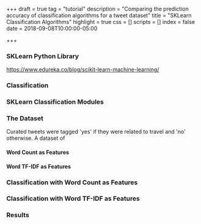 +++
draft = true
tag = "tutorial"
description = "Comparing the prediction accuracy of classification algorithms for a tweet dataset"
title = "SKLearn Classification Algorithms"
highlight = true
css = []
scripts = []
index = false
date = 2018-09-08T10:00:00-05:00

+++

### SKLearn Python Library

https://www.edureka.co/blog/scikit-learn-machine-learning/



### Classification





### SKLearn Classification Modules



### The Dataset

Curated tweets were tagged 'yes' if they were related to travel and 'no' otherwise.  A dataset of 



#### Word Count as Features



#### Word TF-IDF as Features



### Classification with Word Count as Features



### Classification with Word TF-IDF as Features



### Results



